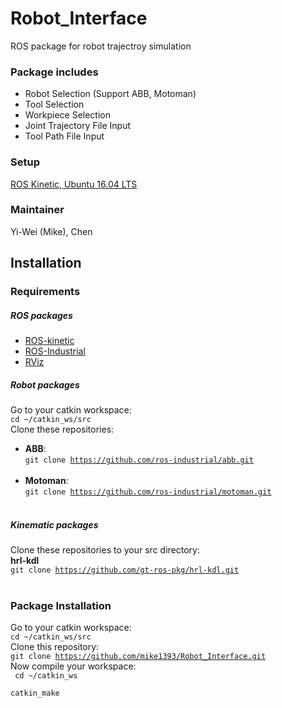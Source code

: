 # Robot_Interface
ROS package for robot trajectroy simulation<br>
### Package includes 
+ Robot Selection (Support ABB, Motoman)
+ Tool Selection
+ Workpiece Selection
+ Joint Trajectory File Input
+ Tool Path File Input
### Setup 
[ROS Kinetic, Ubuntu 16.04 LTS](http://wiki.ros.org/kinetic/Installation/Ubuntu)
<br>
### Maintainer 
Yi-Wei (Mike), Chen
## Installation 
### Requirements 
##### ROS packages 
+ [ROS-kinetic](http://wiki.ros.org/kinetic/Installation)<br>
+ [ROS-Industrial](http://wiki.ros.org/Industrial/Install)<br>
+ [RViz](http://wiki.ros.org/rviz/UserGuide)<br>
##### Robot packages
Go to your catkin workspace:<br>
<code>cd ~/catkin_ws/src</code><br>
Clone these repositories:<br>
+ **ABB**: <br>
<code>git clone https://github.com/ros-industrial/abb.git </code><br>
+ **Motoman**: <br>
<code>git clone https://github.com/ros-industrial/motoman.git </code><br>
##### Kinematic packages
Clone these repositories to your src directory:<br>
**hrl-kdl**<br>
<code>git clone https://github.com/gt-ros-pkg/hrl-kdl.git </code><br>
### Package Installation 
Go to your catkin workspace:<br>
<code>cd ~/catkin_ws/src</code><br>
Clone this repository:<br>
<code>git clone https://github.com/mike1393/Robot_Interface.git</code><br>
Now compile your workspace:<br>
<code>
cd ~/catkin_ws 
</code><br>
<code>
catkin_make
</code><br>
